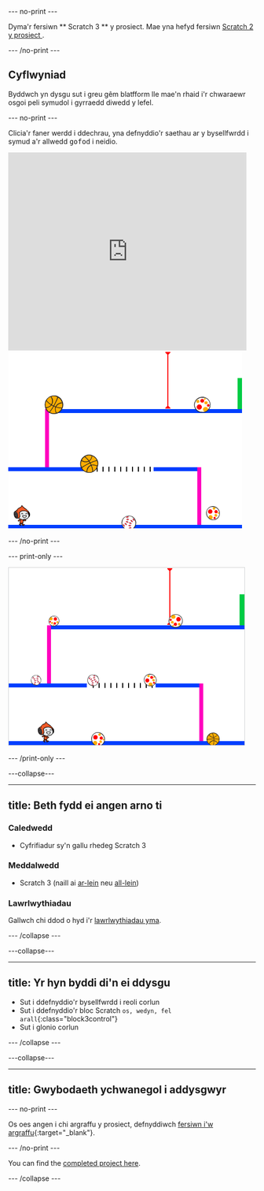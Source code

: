 \--- no-print \---

Dyma'r fersiwn ** Scratch 3 ** y prosiect. Mae yna hefyd fersiwn [ Scratch 2 y prosiect ](https://projects.raspberrypi.org/en/projects/dodgeball-scratch2).

\--- /no-print \---

## Cyflwyniad

Byddwch yn dysgu sut i greu gêm blatfform lle mae'n rhaid i'r chwaraewr osgoi peli symudol i gyrraedd diwedd y lefel.

\--- no-print \---

Clicia'r faner werdd i ddechrau, yna defnyddio'r saethau ar y bysellfwrdd i symud a'r allwedd <kbd>gofod</kbd> i neidio.

<div class="scratch-preview">
  <iframe allowtransparency="true" width="485" height="402" src="https://scratch.mit.edu/projects/embed/251809924/?autostart=false" frameborder="0" scrolling="no"></iframe>
  <img src="images/dodge-final.png">
</div>

\--- /no-print \---

\--- print-only \---

![gêm pêl-osgoi yn cael ei chwarae](images/dodgeball-showcase.png)

\--- /print-only \---

\---collapse\---

* * *

## title: Beth fydd ei angen arno ti

### Caledwedd

+ Cyfrifiadur sy'n gallu rhedeg Scratch 3

### Meddalwedd

+ Scratch 3 (naill ai [ar-lein](https://scratch.mit.edu/projects/editor/) neu [all-lein](https://scratch.mit.edu/download/))

### Lawrlwythiadau

Gallwch chi ddod o hyd i'r [lawrlwythiadau yma](http://rpf.io/p/en/dodgeball-go).

\--- /collapse \---

\---collapse\---

* * *

## title: Yr hyn byddi di'n ei ddysgu

+ Sut i ddefnyddio'r bysellfwrdd i reoli corlun
+ Sut i ddefnyddio'r bloc Scratch `os, wedyn, fel arall`{:class="block3control"}
+ Sut i glonio corlun

\--- /collapse \---

\---collapse\---

* * *

## title: Gwybodaeth ychwanegol i addysgwyr

\--- no-print \---

Os oes angen i chi argraffu y prosiect, defnyddiwch [fersiwn i'w argraffu](https://projects.raspberrypi.org/en/projects/dodgeball/print){:target="_blank"}.

\--- /no-print \---

You can find the [completed project here](http://rpf.io/p/en/dodgeball-get).

\--- /collapse \---